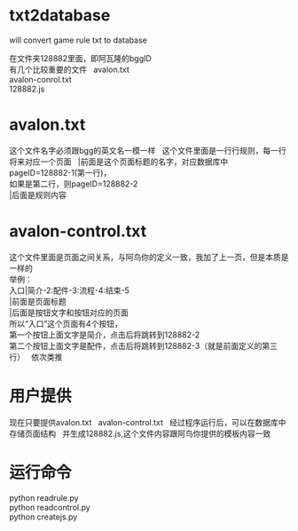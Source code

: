 # txt2database  
will convert game rule txt to database  

在文件夹128882里面，即阿瓦隆的bggID  
有几个比较重要的文件  
avalon.txt  
avalon-conrol.txt  
128882.js  

# avalon.txt
这个文件名字必须跟bgg的英文名一模一样  
这个文件里面是一行行规则，每一行将来对应一个页面  
|前面是这个页面标题的名字，对应数据库中pageID=128882-1(第一行)，  
如果是第二行，则pageID=128882-2  
|后面是规则内容  

# avalon-control.txt   
这个文件里面是页面之间关系，与阿鸟你的定义一致，我加了上一页，但是本质是一样的  
举例：  
入口|简介-2:配件-3:流程-4:结束-5  
|前面是页面标题  
|后面是按钮文字和按钮对应的页面  
所以“入口”这个页面有4个按钮，  
第一个按钮上面文字是简介，点击后将跳转到128882-2  
第二个按钮上面文字是配件，点击后将跳转到128882-3（就是前面定义的第三行）  
依次类推  

# 用户提供
现在只要提供avalon.txt   
avalon-control.txt  
经过程序运行后，可以在数据库中存储页面结构  
并生成128882.js,这个文件内容跟阿鸟你提供的模板内容一致    

# 运行命令  
python readrule.py  
python readcontrol.py  
python createjs.py  

